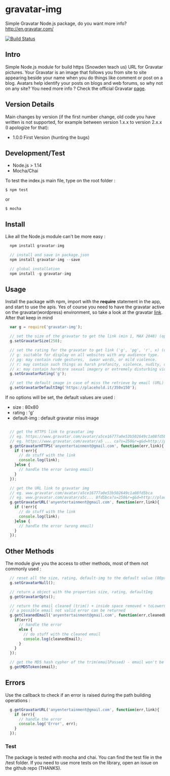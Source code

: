 # gravatar-img
Simple Gravatar Node.js package, do you want more info? http://en.gravatar.com/

[![Build Status](https://travis-ci.org/CICCIOSGAMINO/gravatar-img.svg?branch=master)](https://travis-ci.org/CICCIOSGAMINO/gravatar-img)

## Intro
Simple Node.js module for build https (Snowden teach us) URL for Gravatar pictures. Your Gravatar is an image that follows you from site to site appearing beside your name when you do things like comment or post on a blog. Avatars help identify your posts on blogs and web forums, so why not on any site? You need more info ? Check the official Gravatar [page][1].

## Version Details
Main changes by version (if the first number change, old code you have written is not supported, for
example between version 1.x.x to version 2.x.x (I apologize for that):

+ 1.0.0 First Version (hunting the bugs)

## Development/Test

+ Node.js > 1.14
+ Mocha/Chai

To test the index.js main file, type on the root folder :

    $ npm test 

or

    $ mocha

## Install
Like all the Node.js module can't be more easy :

```javascript
  npm install gravatar-img

  // install and save in package.json
  npm install gravatar-img --save

  // global installation
  npm install -g gravatar-img
```

## Usage
Install the package with npm, import with the **require** statement in the app, and start to use the apis. Yes of course you need to have the gravatar active on the gravatar(wordpress) environment, so take a look at the gravatar [link][2]. After that keep in mind

```javascript
  var g = require('gravatar-img');

  // set the size of the gravatar to get the link (min 1, MAX 2048) (optional)
  g.setGravatarSize(250);

  // set the rating for the gravatar to get link ('g', 'pg', 'r', x) (optional)
  // g: suitable for display on all websites with any audience type.
  // pg: may contain rude gestures,  swear words, or mild violence.
  // r: may contain such things as harsh profanity, violence, nudity, drug use.
  // x: may contain hardcore sexual imagery or extremely disturbing violence.
  g.setGravatarRating('g');

  // set the default image in case of miss the retrieve by email (URL) (optional)
  g.setGravatarDefaultImg('https://placehold.it/350x150');
```
If no options will be set, the default values are used :

+ size : 80x80
+ rating : 'g'
+ default-img : default gravatar miss image

```javascript

  // get the HTTPS link to gravatar img
  // eg. https://www.gravatar.com/avatar/a5ce16777a0e53b502649c1a08fd5bca
  // eg. https://www.gravatar.com/avatar/a5 ... ca?s=250&r=g&d=http://placehold.it/250x250
  g.getGravatarHTTPS('anyentertainment@gmail.com', function(err,link){
    if (!err){
      // do stuff with the link
      console.log(link);
    }else {
      // handle the error (wrong email)
    }
  });

  // get the URL link to gravatar img
  // eg. www.gravatar.com/avatar/a5ce16777a0e53b502649c1a08fd5bca
  // eg. www.gravatar.com/avatar/a5c... 8fd5bca?s=250&r=g&d=http://placehold.it/250x250
  g.getGravatarURL('anyentertainment@gmail.com', function(err,link){
    if (!err){
      // do stuff with the link
      console.log(link);
    }else {
      // handle the error (wrong email)
    }
  });
```

## Other Methods
The module give you the access to other methods, most of them not commonly used :

```javascript
  // reset all the size, rating, default-img to the default value (80px, 'g', gravatar-img)
  g.setGravatarNull();

  // return a object with the properties size, rating, defaultImg
  g.getGravatarOpts();

  // return the email cleaned (trim() + inside space removed + toLowerCase + email REGEX check)
  // a possible email not valid error can be returned
  g.getCleanedEmail('anyentertainment@gmail.com', function(err,cleanedEmail){
    if(err){
      // handle the error
      else {
        // do stuff with the cleaned email
        console.log(cleanedEmail);
      }
    }
  });

  // get the MD5 hash cypher of the trim(emailPassed) - email won't be validate
  g.getMD5Token(email);

```


## Errors
Use the callback to check if an error is raised during the path building operations  :

```javascript
  g.getGravatarURL('anyentertainment@gmail.com', function(err,link){
    if (err){
      // handle the error
      console.log('Error', err);
    }
  });
```

### Test
The package is tested with mocha and chai. You can find the test file in the /test folder. If you need to use more tests on the
library, open an issue on the github repo (THANKS).



[1]:https://it.gravatar.com/site/implement/images/
[2]:http://en.gravatar.com/
